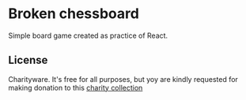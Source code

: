 # Broken chessboard
Simple board game created as practice of React. 

## License
Charityware. It's free for all purposes, but yoy are kindly requested for making donation to this [charity collection](https://www.siepomaga.pl/inga-sma)
